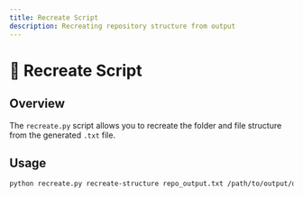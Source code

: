 ```yaml
---
title: Recreate Script
description: Recreating repository structure from output
---
```


# 📝 Recreate Script

## Overview

The `recreate.py` script allows you to recreate the folder and file structure from the generated `.txt` file.

## Usage

```bash
python recreate.py recreate-structure repo_output.txt /path/to/output/directory
```
